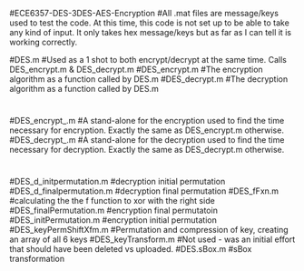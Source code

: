 #ECE6357-DES-3DES-AES-Encryption
#All .mat files are message/keys used to test the code. At this time, this code is not set up to be able to take any kind of input. It only takes hex message/keys but as far as I can tell it is working correctly.

#DES.m
#Used as a 1 shot to both encrypt/decrypt at the same time. Calls DES_encrypt.m & DES_decrypt.m
#DES_encrypt.m
#The encryption algorithm as a function called by DES.m
#DES_decrypt.m
#The decryption algorithm as a function called by DES.m
#  
#DES_encrypt_.m
#A stand-alone for the encryption used to find the time necessary for encryption. Exactly the same as DES_encrypt.m otherwise.
#DES_decrypt_.m
#A stand-alone for the decryption used to find the time necessary for decryption. Exactly the same as DES_decrypt.m otherwise.
#
#
#DES_d_initpermutation.m
#decryption initial permutation
#DES_d_finalpermutation.m
#decryption final permutation
#DES_fFxn.m
#calculating the the f function to xor with the right side
#DES_finalPermutation.m
#encryption final permutatoin
#DES_initPermutation.m
#encryption initial permutation
#DES_keyPermShiftXfm.m
#Permutation and compression of key, creating an array of all 6 keys
#DES_keyTransform.m
#Not used - was an initial effort that should have been deleted vs uploaded.
#DES.sBox.m
#sBox transformation



